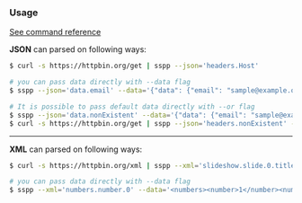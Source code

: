 ### Usage

[See command reference](cmdref.md)

**JSON** can parsed on following ways:

```bash
$ curl -s https://httpbin.org/get | sspp --json='headers.Host'

# you can pass data directly with --data flag
$ sspp --json='data.email' --data='{"data": {"email": "sample@example.org"}}'

# It is possible to pass default data directly with --or flag
$ sspp --json='data.nonExistent' --data='{"data": {"email": "sample@example.org"}}' --or="nil"
$ curl -s https://httpbin.org/get | sspp --json='headers.nonExistent' --or="nil"
```
---

**XML** can parsed on following ways:

```bash
$ curl -s https://httpbin.org/xml | sspp --xml='slideshow.slide.0.title'

# you can pass data directly with --data flag
$ sspp --xml='numbers.number.0' --data='<numbers><number>1</number><number>2</number></numbers>'
```
